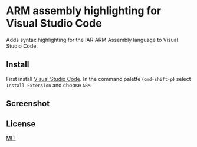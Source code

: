 # ARM assembly highlighting for Visual Studio Code

Adds syntax highlighting for the IAR ARM Assembly language to Visual Studio Code.

## Install

First install [Visual Studio Code](https://code.visualstudio.com). In the command palette (`cmd-shift-p`) select `Install Extension` and choose `ARM`.  

## Screenshot

## License
[MIT](LICENSE)